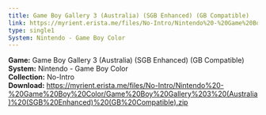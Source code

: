 ```yaml
---
title: Game Boy Gallery 3 (Australia) (SGB Enhanced) (GB Compatible)
link: https://myrient.erista.me/files/No-Intro/Nintendo%20-%20Game%20Boy%20Color/Game%20Boy%20Gallery%203%20(Australia)%20(SGB%20Enhanced)%20(GB%20Compatible).zip
type: single1
System: Nintendo - Game Boy Color
---
```

<b>Game:</b> Game Boy Gallery 3 (Australia) (SGB Enhanced) (GB Compatible)<br>
<b>System:</b> Nintendo - Game Boy Color<br>
<b>Collection:</b> No-Intro<br>
<b>Download:</b> https://myrient.erista.me/files/No-Intro/Nintendo%20-%20Game%20Boy%20Color/Game%20Boy%20Gallery%203%20(Australia)%20(SGB%20Enhanced)%20(GB%20Compatible).zip
